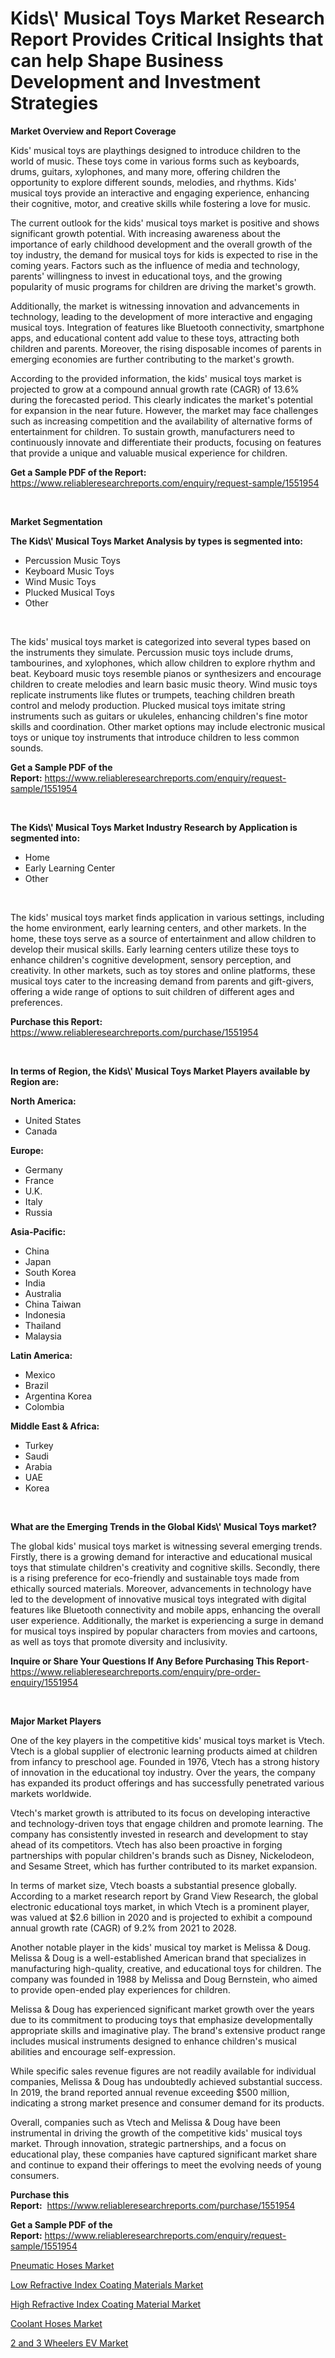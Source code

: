 <p><h1>Kids\' Musical Toys Market Research Report Provides Critical Insights that can help Shape Business Development and Investment Strategies</h1></p><p><strong>Market Overview and Report Coverage</strong></p>
<p><p>Kids' musical toys are playthings designed to introduce children to the world of music. These toys come in various forms such as keyboards, drums, guitars, xylophones, and many more, offering children the opportunity to explore different sounds, melodies, and rhythms. Kids' musical toys provide an interactive and engaging experience, enhancing their cognitive, motor, and creative skills while fostering a love for music.</p><p>The current outlook for the kids' musical toys market is positive and shows significant growth potential. With increasing awareness about the importance of early childhood development and the overall growth of the toy industry, the demand for musical toys for kids is expected to rise in the coming years. Factors such as the influence of media and technology, parents' willingness to invest in educational toys, and the growing popularity of music programs for children are driving the market's growth.</p><p>Additionally, the market is witnessing innovation and advancements in technology, leading to the development of more interactive and engaging musical toys. Integration of features like Bluetooth connectivity, smartphone apps, and educational content add value to these toys, attracting both children and parents. Moreover, the rising disposable incomes of parents in emerging economies are further contributing to the market's growth.</p><p>According to the provided information, the kids' musical toys market is projected to grow at a compound annual growth rate (CAGR) of 13.6% during the forecasted period. This clearly indicates the market's potential for expansion in the near future. However, the market may face challenges such as increasing competition and the availability of alternative forms of entertainment for children. To sustain growth, manufacturers need to continuously innovate and differentiate their products, focusing on features that provide a unique and valuable musical experience for children.</p></p>
<p><strong>Get a Sample PDF of the Report:</strong> <a href="https://www.reliableresearchreports.com/enquiry/request-sample/1551954">https://www.reliableresearchreports.com/enquiry/request-sample/1551954</a></p>
<p>&nbsp;</p>
<p><strong>Market Segmentation</strong></p>
<p><strong>The Kids\' Musical Toys Market Analysis by types is segmented into:</strong></p>
<p><ul><li>Percussion Music Toys</li><li>Keyboard Music Toys</li><li>Wind Music Toys</li><li>Plucked Musical Toys</li><li>Other</li></ul></p>
<p>&nbsp;</p>
<p><p>The kids' musical toys market is categorized into several types based on the instruments they simulate. Percussion music toys include drums, tambourines, and xylophones, which allow children to explore rhythm and beat. Keyboard music toys resemble pianos or synthesizers and encourage children to create melodies and learn basic music theory. Wind music toys replicate instruments like flutes or trumpets, teaching children breath control and melody production. Plucked musical toys imitate string instruments such as guitars or ukuleles, enhancing children's fine motor skills and coordination. Other market options may include electronic musical toys or unique toy instruments that introduce children to less common sounds.</p></p>
<p><strong>Get a Sample PDF of the Report:</strong>&nbsp;<a href="https://www.reliableresearchreports.com/enquiry/request-sample/1551954">https://www.reliableresearchreports.com/enquiry/request-sample/1551954</a></p>
<p>&nbsp;</p>
<p><strong>The Kids\' Musical Toys Market Industry Research by Application is segmented into:</strong></p>
<p><ul><li>Home</li><li>Early Learning Center</li><li>Other</li></ul></p>
<p>&nbsp;</p>
<p><p>The kids' musical toys market finds application in various settings, including the home environment, early learning centers, and other markets. In the home, these toys serve as a source of entertainment and allow children to develop their musical skills. Early learning centers utilize these toys to enhance children's cognitive development, sensory perception, and creativity. In other markets, such as toy stores and online platforms, these musical toys cater to the increasing demand from parents and gift-givers, offering a wide range of options to suit children of different ages and preferences.</p></p>
<p><strong>Purchase this Report:</strong>&nbsp; <a href="https://www.reliableresearchreports.com/purchase/1551954">https://www.reliableresearchreports.com/purchase/1551954</a></p>
<p>&nbsp;</p>
<p><strong>In terms of Region, the Kids\' Musical Toys Market Players available by Region are:</strong></p>
<p>
    <p> <strong> North America: </strong>
        <ul>
            <li>United States</li>
            <li>Canada</li>
        </ul>
        </p> 
    <p> <strong> Europe: </strong>
        <ul>
            <li>Germany</li>
            <li>France</li>
            <li>U.K.</li>
            <li>Italy</li>
            <li>Russia</li>
        </ul>
        </p> 
    <p> <strong> Asia-Pacific: </strong>
        <ul>
            <li>China</li>
            <li>Japan</li>
            <li>South Korea</li>
            <li>India</li>
            <li>Australia</li>
            <li>China Taiwan</li>
            <li>Indonesia</li>
            <li>Thailand</li>
            <li>Malaysia</li>
        </ul>
        </p> 
    <p> <strong> Latin America: </strong>
        <ul>
            <li>Mexico</li>
            <li>Brazil</li>
            <li>Argentina Korea</li>
            <li>Colombia</li>
        </ul>
        </p> 
    <p> <strong> Middle East & Africa: </strong>
        <ul>
            <li>Turkey</li>
            <li>Saudi</li>
            <li>Arabia</li>
            <li>UAE</li>
            <li>Korea</li>
        </ul>
    </p>
    </p>
<p>&nbsp;</p>
<p><strong>What are the Emerging Trends in the Global Kids\' Musical Toys market?</strong></p>
<p><p>The global kids' musical toys market is witnessing several emerging trends. Firstly, there is a growing demand for interactive and educational musical toys that stimulate children's creativity and cognitive skills. Secondly, there is a rising preference for eco-friendly and sustainable toys made from ethically sourced materials. Moreover, advancements in technology have led to the development of innovative musical toys integrated with digital features like Bluetooth connectivity and mobile apps, enhancing the overall user experience. Additionally, the market is experiencing a surge in demand for musical toys inspired by popular characters from movies and cartoons, as well as toys that promote diversity and inclusivity.</p></p>
<p><strong>Inquire or Share Your Questions If Any Before Purchasing This Report</strong>- <a href="https://www.reliableresearchreports.com/enquiry/pre-order-enquiry/1551954">https://www.reliableresearchreports.com/enquiry/pre-order-enquiry/1551954</a></p>
<p>&nbsp;</p>
<p><strong>Major Market Players</strong></p>
<p><p>One of the key players in the competitive kids' musical toys market is Vtech. Vtech is a global supplier of electronic learning products aimed at children from infancy to preschool age. Founded in 1976, Vtech has a strong history of innovation in the educational toy industry. Over the years, the company has expanded its product offerings and has successfully penetrated various markets worldwide.</p><p>Vtech's market growth is attributed to its focus on developing interactive and technology-driven toys that engage children and promote learning. The company has consistently invested in research and development to stay ahead of its competitors. Vtech has also been proactive in forging partnerships with popular children's brands such as Disney, Nickelodeon, and Sesame Street, which has further contributed to its market expansion.</p><p>In terms of market size, Vtech boasts a substantial presence globally. According to a market research report by Grand View Research, the global electronic educational toys market, in which Vtech is a prominent player, was valued at $2.6 billion in 2020 and is projected to exhibit a compound annual growth rate (CAGR) of 9.2% from 2021 to 2028.</p><p>Another notable player in the kids' musical toy market is Melissa & Doug. Melissa & Doug is a well-established American brand that specializes in manufacturing high-quality, creative, and educational toys for children. The company was founded in 1988 by Melissa and Doug Bernstein, who aimed to provide open-ended play experiences for children.</p><p>Melissa & Doug has experienced significant market growth over the years due to its commitment to producing toys that emphasize developmentally appropriate skills and imaginative play. The brand's extensive product range includes musical instruments designed to enhance children's musical abilities and encourage self-expression.</p><p>While specific sales revenue figures are not readily available for individual companies, Melissa & Doug has undoubtedly achieved substantial success. In 2019, the brand reported annual revenue exceeding $500 million, indicating a strong market presence and consumer demand for its products.</p><p>Overall, companies such as Vtech and Melissa & Doug have been instrumental in driving the growth of the competitive kids' musical toys market. Through innovation, strategic partnerships, and a focus on educational play, these companies have captured significant market share and continue to expand their offerings to meet the evolving needs of young consumers.</p></p>
<p><strong>Purchase this Report:</strong>&nbsp;&nbsp;<a href="https://www.reliableresearchreports.com/purchase/1551954">https://www.reliableresearchreports.com/purchase/1551954</a></p>
<p></p>
<p><strong>Get a Sample PDF of the Report:</strong>&nbsp;<a href="https://www.reliableresearchreports.com/enquiry/request-sample/1551954">https://www.reliableresearchreports.com/enquiry/request-sample/1551954</a></p>
<p><p><a href="https://medium.com/@itzelheller546/pneumatic-hoses-market-size-growth-forecast-2023-2030-4a036fb8c09a">Pneumatic Hoses Market</a></p><p><a href="https://www.linkedin.com/pulse/low-refractive-index-coating-materials-market-size-2023-jz6pe/">Low Refractive Index Coating Materials Market</a></p><p><a href="https://www.linkedin.com/pulse/decoding-high-refractive-index-coating-material-market-v0yne/">High Refractive Index Coating Material Market</a></p><p><a href="https://medium.com/@lauryframi644/coolant-hoses-market-size-growth-forecast-2023-2030-01165a57734b">Coolant Hoses Market</a></p><p><a href="https://www.linkedin.com/pulse/decoding-2-3-wheelers-ev-market-deep-dive-latest-trends-ulmne/">2 and 3 Wheelers EV Market</a></p></p>